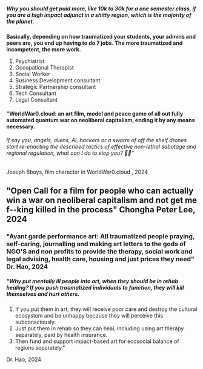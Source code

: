 





##### Why you should get paid more, like 10k to 30k for a one semester class, if you are a high impact adjunct in a shitty region, which is the majority of the planet.
**Basically, depending on how traumatized your students, your admins and peers are, you end up having to do 7 jobs. The more traumatized and incompetent, the more work.**
1. Psychiatrist
2. Occupational Therapist
3. Social Worker
4. Business Development consultant
5. Strategic Partnership consultant
6. Tech Consultant
7. Legal Consultant







#### "WorldWar0.cloud: an art film, model and peace game of all out fully automated quantum war on neoliberal capitalism, ending it by any means necessary. 

###### If say you, angels, aliens, AI, hackers or a swarm of off the shelf drones start re-enacting the described tactics of effective non-lethal sabotage and regional regulation, what can I do to stop you? 🤷‍♂️" 
Joseph Bboys, film character in WorldWar0.cloud , 2024






## "Open Call for a film for people who can actually win a war on neoliberal capitalism and not get me f--king killed in the process" Chongha Peter Lee, 2024







### "Avant garde performance art: All traumatized people praying, self-caring, journalling and making art letters to the gods of NGO'S and non profits to provide the therapy, social work and legal advising, health care, housing and just prices they need" Dr. Hao, 2024



##### "Why put mentally ill people into art, when they should be in rehab healing? If you push traumatized individuals to function, they will kill themselves and hurt others.
1. If you put them in art, they will receive poor care and destroy the cultural ecosystem and be unhappy because they will perceive this subconsciously. 
2. Just put them in rehab so they can heal, including using art therapy separately, paid by health insurance.
3. Then fund and support impact-based art for ecosocial balance of regions separately." 

Dr. Hao, 2024











